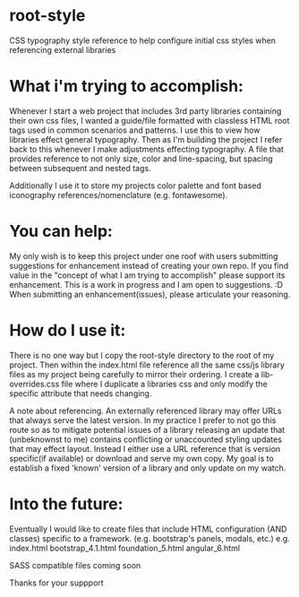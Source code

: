 # root-style
CSS typography style reference to help configure initial css styles when referencing external libraries

# What i'm trying to accomplish:
Whenever I start a web project that includes 3rd party libraries containing their own css files, I wanted a guide/file formatted with classless HTML root tags used in common scenarios and patterns. 
I use this to view how libraries effect general typography. Then as I'm building the project I refer back to this whenever I make adjustments effecting typography. 
A file that provides reference to not only size, color and line-spacing, but spacing between subsequent and nested tags.    

Additionally I use it to store my projects color palette and font based iconography references/nomenclature (e.g. fontawesome).

# You can help:
My only wish is to keep this project under one roof with users submitting suggestions for enhancement instead of creating your own repo. If you find value in the "concept of what I am trying to accomplish" please support its enhancement. This is a work in progress and I am open to suggestions. :D
When submitting an enhancement(issues), please articulate your reasoning. 

# How do I use it:
There is no one way but I copy the root-style directory to the root of my project. Then within the index.html file reference all the same css/js library files as my project being carefully to mirror their ordering. I create a lib-overrides.css file where I duplicate a libraries css and only modify the specific attribute that needs changing. 

A note about referencing. An externally referenced library may offer URLs that always serve the latest version. In my practice I prefer to not go this route so as to mitigate potential issues of a library releasing an update that (unbeknownst to me) contains conflicting or unaccounted styling updates that may effect layout.
Instead I either use a URL reference that is version specific(if available) or download and serve my own copy. My goal is to establish a fixed 'known' version of a library and only update on my watch.

# Into the future:
Eventually I would like to create files that include HTML configuration (AND classes) specific to a framework. (e.g. bootstrap's panels, modals, etc.)
e.g.
  index.html
  bootstrap_4.1.html
  foundation_5.html
  angular_6.html
  

SASS compatible files coming soon

Thanks for your suppport
